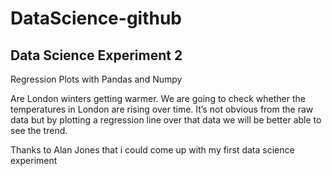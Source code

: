 # DataScience-github

## Data Science Experiment 2
Regression Plots with Pandas and Numpy

Are London winters getting warmer. We are going to check whether the temperatures in London are rising over time. It’s not obvious from the raw data but by plotting a regression line over that data we will be better able to see the trend.

Thanks to Alan Jones that i could come up with my first data science experiment
